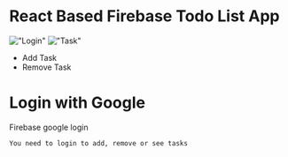 
# React Based Firebase Todo List App
!["Login"](./screenshots/s1.jpg.png=40x40)
!["Task"](./screenshots/s2.jpg.png=40x40)
 * Add Task
 * Remove Task

# Login with Google
 Firebase google login
```
You need to login to add, remove or see tasks
```

